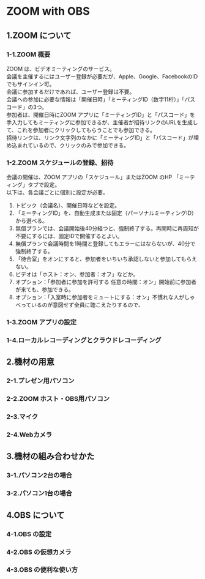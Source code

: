 # ZOOM with OBS
## 1.ZOOM について
### 1-1.ZOOM 概要
ZOOM は、ビデオミーティングのサービス。  
会議を主催するにはユーザー登録が必要だが、Apple、Google、FacebookのIDでもサインイン可。  
会議に参加するだけであれば、ユーザー登録は不要。  
会議への参加に必要な情報は「開催日時」「ミーティングID（数字11桁）」「パスコード」の3つ。  
参加者は、開催日時にZOOM アプリに「ミーティングID」と「パスコード」を手入力してもミーティングに参加できるが、主催者が招待リンクのURLを生成して、これを参加者にクリックしてもらうことでも参加できる。  
招待リンクは、リンク文字列のなかに「ミーティングID」と「パスコード」が埋め込まれているので、クリックのみで参加できる。  
### 1-2.ZOOM スケジュールの登録、招待
会議の開催は、ZOOM アプリの「スケジュール」またはZOOM のHP 「ミーティング」タブで設定。  
以下は、各会議ごとに個別に設定が必要。
1. トピック（会議名）、開催日時などを設定。
2. 「ミーティングID」を、自動生成または固定（パーソナルミーティングID）から選べる。
3. 無償プランでは、会議開始後40分経つと、強制終了する。再開時に再周知が不要にするには、固定IDで開催するとよい。
4. 無償プランで会議時間を1時間と登録してもエラーにはならないが、40分で強制終了する。
5. 「待合室」をオンにすると、参加者をいちいち承認しないと参加してもらえない。
6. ビデオは「ホスト：オン、参加者：オフ」などか。
7. オプション：「参加者に参加を許可する 任意の時間：オン」開始前に参加者が来ても、参加できる。
8. オプション：「入室時に参加者をミュートにする：オン」不慣れな人がしゃべっているのが意図せず全員に聴こえたりするので、
### 1-3.ZOOM アプリの設定
### 1-4.ローカルレコーディングとクラウドレコーディング
## 2.機材の用意
### 2-1.プレゼン用パソコン
### 2-2.ZOOM ホスト・OBS用パソコン
### 2-3.マイク
### 2-4.Webカメラ
## 3.機材の組み合わせかた
### 3-1.パソコン2台の場合
### 3-2.パソコン1台の場合
## 4.OBS について
### 4-1.OBS の設定
### 4-2.OBS の仮想カメラ
### 4-3.OBS の便利な使い方 